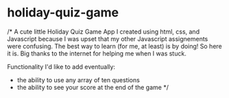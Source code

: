 # holiday-quiz-game

/* A cute little Holiday Quiz Game App I created using html, css, and Javascript because I was upset that my other Javascript assignements were confusing. The best way to learn (for me, at least) is by doing! So here it is. Big thanks to the internet for helping me when I was stuck. 

Functionality I'd like to add eventually: 
- the ability to use any array of ten questions
- the ability to see your score at the end of the game */
